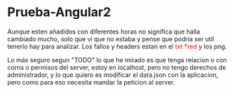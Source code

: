 # Prueba-Angular2

Aunque esten añadidos con diferentes horas no significa que halla cambiado mucho, solo que vi que no estaba y pense que podria ser util tenerlo hay para analizar.
Los fallos y headers estan en el <span style="color:red"> txt *red</span> y los png.

Lo más seguro segun "TODO" lo que he mirado es que tenga relacion o con corns o permisos del server, estoy en localhost, pero no tengo derechos de administrador, y lo que quiero es modificar el data.json con la aplicacion, pero como para eso necesita mandar la peticion al server.
